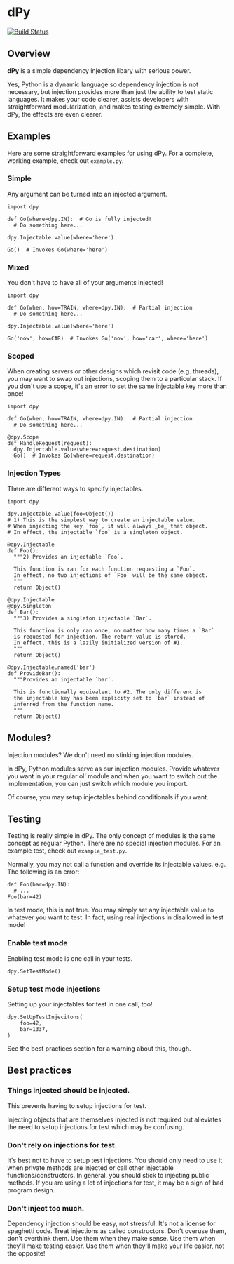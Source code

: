 # dPy

[![Build Status](https://travis-ci.org/google/dpy.png?branch=master)](https://travis-ci.org/google/dpy)

## Overview

**dPy** is a simple dependency injection libary with serious power.

Yes, Python is a dynamic language so dependency injection is not necessary, but injection provides more than just the ability to test static languages. It makes your code clearer, assists developers with straightforward modularization, and makes testing extremely simple. With dPy, the effects are even clearer.

## Examples
Here are some straightforward examples for using dPy. For a complete, working example, check out `example.py`.

### Simple
Any argument can be turned into an injected argument.

    import dpy
    
    def Go(where=dpy.IN):  # Go is fully injected!
      # Do something here...
    
    dpy.Injectable.value(where='here')
    
    Go()  # Invokes Go(where='here')

### Mixed
You don't have to have all of your arguments injected!

    import dpy
    
    def Go(when, how=TRAIN, where=dpy.IN):  # Partial injection
      # Do something here...
    
    dpy.Injectable.value(where='here')
    
    Go('now', how=CAR)  # Invokes Go('now', how='car', where='here')

### Scoped
When creating servers or other designs which revisit code (e.g. threads), you may want to swap out injections, scoping them to a particular stack. If you don't use a scope, it's an error to set the same injectable key more than once!

    import dpy
    
    def Go(when, how=TRAIN, where=dpy.IN):  # Partial injection
      # Do something here...
    
    @dpy.Scope
    def HandleRequest(request):
      dpy.Injectable.value(where=request.destination)
      Go()  # Invokes Go(where=request.destination)

### Injection Types
There are different ways to specify injectables.

    import dpy
    
    dpy.Injectable.value(foo=Object())
    # 1) This is the simplest way to create an injectable value.
    # When injecting the key `foo`, it will always _be_ that object.
    # In effect, the injectable `foo` is a singleton object.
    
    @dpy.Injectable
    def Foo():
      """2) Provides an injectable `Foo`.
      
      This function is ran for each function requesting a `Foo`.
      In effect, no two injections of `Foo` will be the same object.
      """
      return Object()
    
    @dpy.Injectable
    @dpy.Singleton
    def Bar():
      """3) Provides a singleton injectable `Bar`.
      
      This function is only ran once, no matter how many times a `Bar`
      is requested for injection. The return value is stored.
      In effect, this is a lazily initialized version of #1.
      """
      return Object()
    
    @dpy.Injectable.named('bar')
    def ProvideBar():
      """Provides an injectable `bar`.
      
      This is functionally equivalent to #2. The only differenc is
      the injectable key has been explicity set to `bar` instead of
      inferred from the function name.
      """
      return Object()

## Modules?
Injection modules? We don't need no stinking injection modules.

In dPy, Python modules serve as our injection modules. Provide whatever you want in your regular ol' module and when you want to switch out the implementation, you can just switch which module you import.

Of course, you may setup injectables behind conditionals if you want.
    
## Testing
Testing is really simple in dPy. The only concept of modules is the same concept as regular Python. There are no special injection modules. For an example test, check out `example_test.py`.

Normally, you may not call a function and override its injectable values. e.g. The following is an error:

    def Foo(bar=dpy.IN):
      # ...
    Foo(bar=42)
    
In test mode, this is not true. You may simply set any injectable value to whatever you want to test. In fact, using real injections in disallowed in test mode!

### Enable test mode
Enabling test mode is one call in your tests.

    dpy.SetTestMode()

### Setup test mode injections
Setting up your injectables for test in one call, too!

    dpy.SetUpTestInjecitons(
        foo=42,
        bar=1337,
    )

See the best practices section for a warning about this, though.

## Best practices

### Things injected should be injected.
This prevents having to setup injections for test.

Injecting objects that are themselves injected is not required but alleviates the need to setup injections for test which may be confusing.

### Don't rely on injections for test.
It's best not to have to setup test injections. You should only need to use it when private methods are injected or call other injectable functions/constructors. In general, you should stick to injecting public methods. If you are using a lot of injections for test, it may be a sign of bad program design.

### Don't inject too much.
Dependency injection should be easy, not stressful. It's not a license for spaghetti code. Treat injections as called constructors. Don't overuse them, don't overthink them. Use them when they make sense. Use them when they'll make testing easier. Use them when they'll make your life easier, not the opposite!
